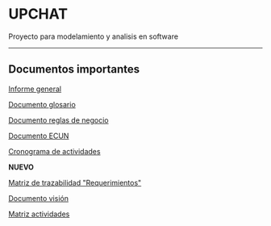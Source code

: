 # UPCHAT
Proyecto para modelamiento y analisis en software
___
## Documentos importantes

[Informe general](https://comunidadupnedu-my.sharepoint.com/:w:/g/personal/n00285693_upn_pe/EQDVqFOxmzhIucfx4Jal0AcBkLmBFPmhtd_ehe3uNrKVsg?e=WowPR9)

[Documento glosario](https://www.google.com/url?sa=j&url=https%3A%2F%2Fcomunidadupnedu-my.sharepoint.com%2F%3Aw%3A%2Fg%2Fpersonal%2Fn00285693_upn_pe%2FEXtWb0Pb8S9Nnp2lT8lva4YBg8QQILahPa-EMdlDh5-Ymg%3Fe%3DWxxkLb&uct=1637066304&usg=HWozrcz_R0PaZah9jWdWT7JPhGs.&source=meet)

[Documento reglas de negocio](https://comunidadupnedu-my.sharepoint.com/:w:/g/personal/n00284647_upn_pe/Ef3Wc-UtJ-hCqKI1IHEdykMBU56Ppd45a9HYee-_yaWeIA?e=fMHojO)

[Documento ECUN](https://comunidadupnedu-my.sharepoint.com/:w:/g/personal/n00285693_upn_pe/EbqYerjW2a1Km6mOYCQjv_8BbHqOc5gjAELUUepvCABFDw?e=lg0qhU)

[Cronograma de actividades](https://comunidadupnedu-my.sharepoint.com/:x:/g/personal/n00284647_upn_pe/EUPjQJSzloJEghPiv-xQRgUBTM0M-omBddoeNboWMS7c5g?e=rvlybO)

**NUEVO**

[Matriz de trazabilidad "Requerimientos"](https://docs.google.com/spreadsheets/d/1USD375RgdDLkcrbAqMznaZQkJxc8scA_6cLzxb3il9I/edit?usp=sharing)

[Documento visión](https://docs.google.com/document/d/13Py52JCZXpsL8EgPE-3rnp8hEyxsGhYf/edit?usp=sharing&ouid=110572308531776728567&rtpof=true&sd=true)

[Matriz actividades](https://docs.google.com/spreadsheets/d/1CVbEP4HjCo4G4ZMcHLiFUU3IBguiI_ST/edit?usp=share_link&ouid=110572308531776728567&rtpof=true&sd=true)